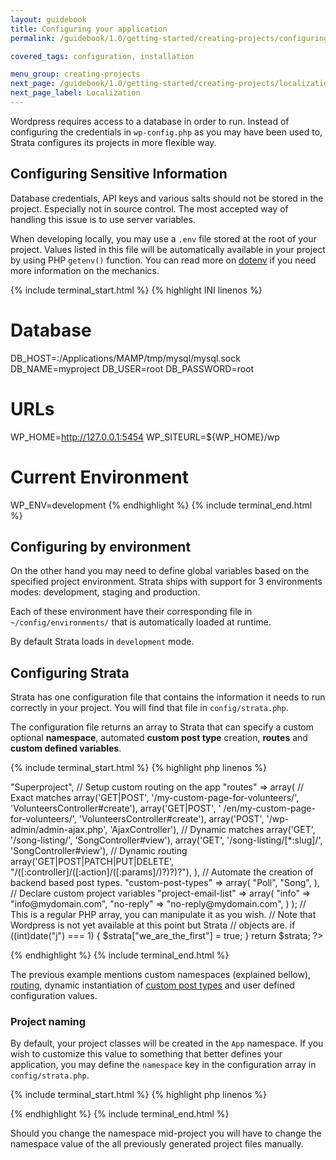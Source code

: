 ```yaml
---
layout: guidebook
title: Configuring your application
permalink: /guidebook/1.0/getting-started/creating-projects/configuring-for-installation/

covered_tags: configuration, installation

menu_group: creating-projects
next_page: /guidebook/1.0/getting-started/creating-projects/localization/
next_page_label: Localization
---
```


Wordpress requires access to a database in order to run. Instead of configuring the credentials in `wp-config.php` as you may have been used to, Strata configures its projects in more flexible way.


## Configuring Sensitive Information

Database credentials, API keys and various salts should not be stored in the project. Especially not in source control. The most accepted way of handling this issue is to use server variables.

When developing locally, you may use a `.env` file stored at the root of your project. Values listed in this file will be automatically available in your project by using PHP `getenv()` function. You can read more on [dotenv](https://github.com/vlucas/phpdotenv) if you need more information on the mechanics.

{% include terminal_start.html %}
{% highlight INI linenos %}
# Database

DB_HOST=:/Applications/MAMP/tmp/mysql/mysql.sock
DB_NAME=myproject
DB_USER=root
DB_PASSWORD=root

# URLs

WP_HOME=http://127.0.0.1:5454
WP_SITEURL=${WP_HOME}/wp

# Current Environment

WP_ENV=development
{% endhighlight %}
{% include terminal_end.html %}

## Configuring by environment

On the other hand you may need to define global variables based on the specified project environment. Strata ships with support for 3 environments modes: development, staging and production.

Each of these environment have their corresponding file in `~/config/environments/` that is automatically loaded at runtime.

By default Strata loads in `development` mode.

## Configuring Strata

Strata has one configuration file that contains the information it needs to run correctly in your project. You will find that file in `config/strata.php`.

The configuration file returns an array to Strata that can specify a custom optional **namespace**, automated **custom post type** creation, **routes** and **custom defined variables**.

{% include terminal_start.html %}
{% highlight php linenos %}
<?php

$strata = array(
    "namespace" => "Superproject",

    // Setup custom routing on the app
    "routes" => array(
        //  Exact matches
        array('GET|POST', '/my-custom-page-for-volunteers/', 'VolunteersController#create'),
        array('GET|POST', ' /en/my-custom-page-for-volunteers/', 'VolunteersController#create'),
        array('POST', '/wp-admin/admin-ajax.php', 'AjaxController'),

        // Dynamic matches
        array('GET', '/song-listing/', 'SongController#view'),
        array('GET', '/song-listing/[*:slug]/', 'SongController#view'),

        // Dynamic routing
        array('GET|POST|PATCH|PUT|DELETE', "/([:controller]/([:action]/([:params]/)?)?)?"),
    ),

    // Automate the creation of backend based post types.
    "custom-post-types" => array(
        "Poll",
        "Song",
    ),

    // Declare custom project variables
    "project-email-list" => array(
        "info" => "info@mydomain.com",
        "no-reply" => "no-reply@mydomain.com",
    )
);

// This is a regular PHP array, you can manipulate it as you wish.
// Note that Wordpress is not yet available at this point but Strata
// objects are.
if ((int)date("j") === 1) {
    $strata["we_are_the_first"] = true;
}

return $strata;
?>
{% endhighlight %}
{% include terminal_end.html %}

The previous example mentions custom namespaces (explained bellow), [routing](/guidebook/1.0/digging-in/routing/), dynamic instantiation of [custom post types](/guidebook/1.0/digging-in/models/custom-post-types/) and user defined configuration values.


### Project naming

By default, your project classes will be created in the `App` namespace. If you wish to customize this value to something that better defines your application, you may define the `namespace` key in the configuration array in `config/strata.php`.

{% include terminal_start.html %}
{% highlight php linenos %}
<?php
    $strata["namespace"] = "ValidNamespaceName";
?>
{% endhighlight %}
{% include terminal_end.html %}

<p class="warning">
    Should you change the namespace mid-project you will have to change the namespace value of the all previously generated project files manually.
</p>

